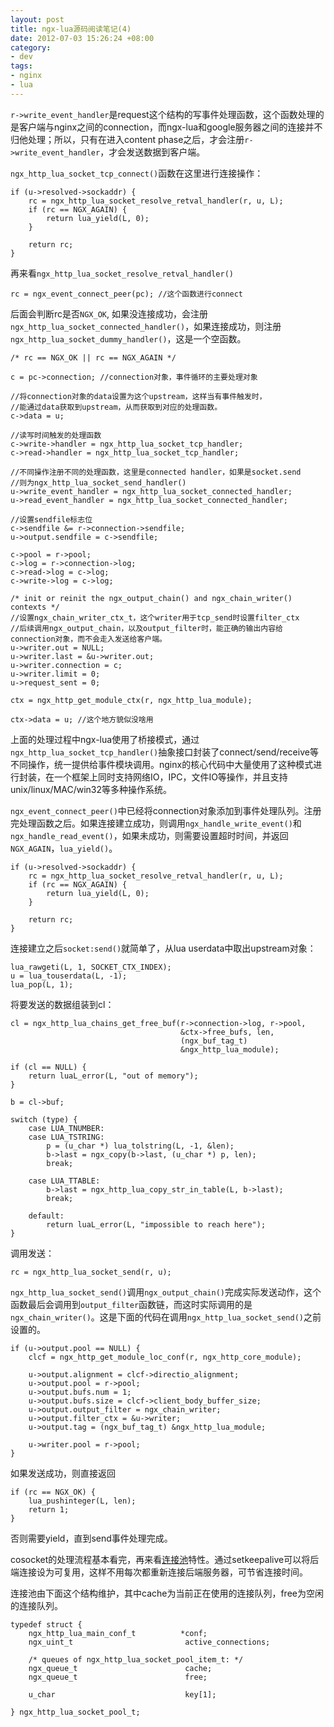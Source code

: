 ```yaml
--- 
layout: post
title: ngx-lua源码阅读笔记(4)
date: 2012-07-03 15:26:24 +08:00
category:
- dev
tags:
- nginx
- lua
---
```


`r->write_event_handler`是request这个结构的写事件处理函数，这个函数处理的是客户端与nginx之间的connection，而ngx-lua和google服务器之间的连接并不归他处理；所以，只有在进入content phase之后，才会注册`r->write_event_handler`，才会发送数据到客户端。

`ngx_http_lua_socket_tcp_connect()`函数在这里进行连接操作：

    if (u->resolved->sockaddr) {
        rc = ngx_http_lua_socket_resolve_retval_handler(r, u, L);
        if (rc == NGX_AGAIN) {
            return lua_yield(L, 0);
        }

        return rc;
    }

再来看`ngx_http_lua_socket_resolve_retval_handler()`

    rc = ngx_event_connect_peer(pc); //这个函数进行connect

后面会判断rc是否`NGX_OK`, 如果没连接成功，会注册`ngx_http_lua_socket_connected_handler()`，如果连接成功，则注册`ngx_http_lua_socket_dummy_handler()`，这是一个空函数。

    /* rc == NGX_OK || rc == NGX_AGAIN */

    c = pc->connection; //connection对象，事件循环的主要处理对象

    //将connection对象的data设置为这个upstream，这样当有事件触发时，
    //能通过data获取到upstream，从而获取到对应的处理函数。
    c->data = u;

    //读写时间触发的处理函数
    c->write->handler = ngx_http_lua_socket_tcp_handler; 
    c->read->handler = ngx_http_lua_socket_tcp_handler;

    //不同操作注册不同的处理函数，这里是connected handler，如果是socket.send
    //则为ngx_http_lua_socket_send_handler()
    u->write_event_handler = ngx_http_lua_socket_connected_handler; 
    u->read_event_handler = ngx_http_lua_socket_connected_handler;

    //设置sendfile标志位
    c->sendfile &= r->connection->sendfile;
    u->output.sendfile = c->sendfile;

    c->pool = r->pool;
    c->log = r->connection->log;
    c->read->log = c->log;
    c->write->log = c->log;

    /* init or reinit the ngx_output_chain() and ngx_chain_writer() contexts */
    //设置ngx_chain_writer_ctx_t，这个writer用于tcp_send时设置filter_ctx
    //后续调用ngx_output_chain，以及output_filter时，能正确的输出内容给connection对象，而不会走入发送给客户端。
    u->writer.out = NULL;
    u->writer.last = &u->writer.out;
    u->writer.connection = c;
    u->writer.limit = 0;
    u->request_sent = 0;

    ctx = ngx_http_get_module_ctx(r, ngx_http_lua_module);

    ctx->data = u; //这个地方貌似没啥用

上面的处理过程中ngx-lua使用了桥接模式，通过`ngx_http_lua_socket_tcp_handler()`抽象接口封装了connect/send/receive等不同操作，统一提供给事件模块调用。nginx的核心代码中大量使用了这种模式进行封装，在一个框架上同时支持网络IO，IPC，文件IO等操作，并且支持unix/linux/MAC/win32等多种操作系统。

`ngx_event_connect_peer()`中已经将connection对象添加到事件处理队列。注册完处理函数之后。如果连接建立成功，则调用`ngx_handle_write_event()`和`ngx_handle_read_event()`，如果未成功，则需要设置超时时间，并返回`NGX_AGAIN`，`lua_yield()`。

    if (u->resolved->sockaddr) {
        rc = ngx_http_lua_socket_resolve_retval_handler(r, u, L);
        if (rc == NGX_AGAIN) {
            return lua_yield(L, 0);
        }

        return rc;
    }

连接建立之后`socket:send()`就简单了，从lua userdata中取出upstream对象：

    lua_rawgeti(L, 1, SOCKET_CTX_INDEX);
    u = lua_touserdata(L, -1);
    lua_pop(L, 1);

将要发送的数据组装到cl：

    cl = ngx_http_lua_chains_get_free_buf(r->connection->log, r->pool,
                                          &ctx->free_bufs, len,
                                          (ngx_buf_tag_t)
                                          &ngx_http_lua_module);

    if (cl == NULL) {
        return luaL_error(L, "out of memory");
    }

    b = cl->buf;

    switch (type) {
        case LUA_TNUMBER:
        case LUA_TSTRING:
            p = (u_char *) lua_tolstring(L, -1, &len);
            b->last = ngx_copy(b->last, (u_char *) p, len);
            break;

        case LUA_TTABLE:
            b->last = ngx_http_lua_copy_str_in_table(L, b->last);
            break;

        default:
            return luaL_error(L, "impossible to reach here");
    }

调用发送：

    rc = ngx_http_lua_socket_send(r, u);

`ngx_http_lua_socket_send()`调用`ngx_output_chain()`完成实际发送动作，这个函数最后会调用到`output_filter`函数链，而这时实际调用的是`ngx_chain_writer()`。这是下面的代码在调用`ngx_http_lua_socket_send()`之前设置的。

    if (u->output.pool == NULL) {
        clcf = ngx_http_get_module_loc_conf(r, ngx_http_core_module);

        u->output.alignment = clcf->directio_alignment;
        u->output.pool = r->pool;
        u->output.bufs.num = 1;
        u->output.bufs.size = clcf->client_body_buffer_size;
        u->output.output_filter = ngx_chain_writer;
        u->output.filter_ctx = &u->writer;
        u->output.tag = (ngx_buf_tag_t) &ngx_http_lua_module;

        u->writer.pool = r->pool;
    }

如果发送成功，则直接返回

    if (rc == NGX_OK) {
        lua_pushinteger(L, len);
        return 1;
    }

否则需要yield，直到send事件处理完成。

cosocket的处理流程基本看完，再来看[连接池](http://wiki.nginx.org/HttpLuaModule#tcpsock:setkeepalive)特性。通过setkeepalive可以将后端连接设为可复用，这样不用每次都重新连接后端服务器，可节省连接时间。

连接池由下面这个结构维护，其中cache为当前正在使用的连接队列，free为空闲的连接队列。

    typedef struct {
        ngx_http_lua_main_conf_t          *conf;
        ngx_uint_t                         active_connections;

        /* queues of ngx_http_lua_socket_pool_item_t: */
        ngx_queue_t                        cache;
        ngx_queue_t                        free;

        u_char                             key[1];

    } ngx_http_lua_socket_pool_t;
